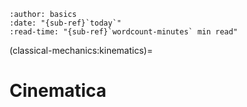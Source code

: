```{article-info}
:author: basics
:date: "{sub-ref}`today`"
:read-time: "{sub-ref}`wordcount-minutes` min read"
```

(classical-mechanics:kinematics)=
# Cinematica

<!-- Local TOC for subsections in a chapter. Not working
```{contents}
:depth: 2
:local:
```
-->
